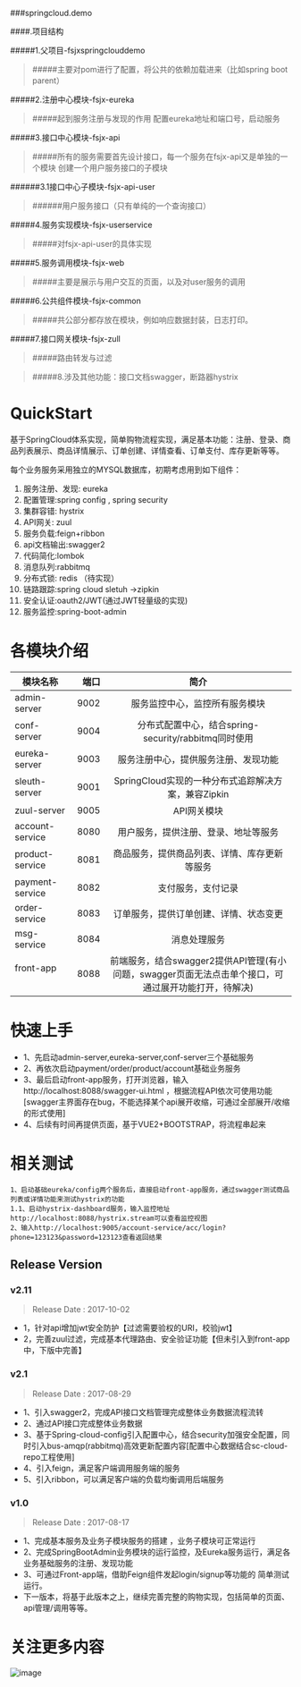 ###springcloud.demo

####.项目结构

#####1.父项目-fsjxspringclouddemo
>#####主要对pom进行了配置，将公共的依赖加载进来（比如spring boot parent）

#####2.注册中心模块-fsjx-eureka
>#####起到服务注册与发现的作用
配置eureka地址和端口号，启动服务

#####3.接口中心模块-fsjx-api
>#####所有的服务需要首先设计接口，每一个服务在fsjx-api又是单独的一个模块
创建一个用户服务接口的子模块

######3.1接口中心子模块-fsjx-api-user
>######用户服务接口（只有单纯的一个查询接口）

#####4.服务实现模块-fsjx-userservice
>#####对fsjx-api-user的具体实现

#####5.服务调用模块-fsjx-web
>#####主要是展示与用户交互的页面，以及对user服务的调用

#####6.公共组件模块-fsjx-common
>#####共公部分都存放在模块，例如响应数据封装，日志打印。

#####7.接口网关模块-fsjx-zull
>#####路由转发与过滤

>#####8.涉及其他功能：接口文档swagger，断路器hystrix





# QuickStart
基于SpringCloud体系实现，简单购物流程实现，满足基本功能：注册、登录、商品列表展示、商品详情展示、订单创建、详情查看、订单支付、库存更新等等。

每个业务服务采用独立的MYSQL数据库，初期考虑用到如下组件：
1. 服务注册、发现: eureka
2. 配置管理:spring config , spring security
3. 集群容错: hystrix
4. API网关: zuul
5. 服务负载:feign+ribbon
6. api文档输出:swagger2
7. 代码简化:lombok
8. 消息队列:rabbitmq
9. 分布式锁: redis （待实现）
10. 链路跟踪:spring cloud sletuh ->zipkin
11. 安全认证:oauth2/JWT(通过JWT轻量级的实现)
12. 服务监控:spring-boot-admin


# 各模块介绍

| 模块名称        | 端口   |  简介  |
| --------   | -----:  | :----:  |
| admin-server      | 9002   |   服务监控中心，监控所有服务模块    |
| conf-server        |   9004   |   分布式配置中心，结合spring-security/rabbitmq同时使用   |
| eureka-server        |    9003    |  服务注册中心，提供服务注册、发现功能  |
| sleuth-server        |    9001    |  SpringCloud实现的一种分布式追踪解决方案，兼容Zipkin  |
| zuul-server        |    9005    |  API网关模块  |
| account-service        |    8080    |  用户服务，提供注册、登录、地址等服务  |
| product-service       |    8081    |  商品服务，提供商品列表、详情、库存更新等服务  |
| payment-service    |    8082    |  支付服务，支付记录  |
| order-service        |    8083    |  订单服务，提供订单创建、详情、状态变更  |
| msg-service        |    8084    |  消息处理服务  |
| front-app        |    8088    |  前端服务，结合swagger2提供API管理(有小问题，swagger页面无法点击单个接口，可通过展开功能打开，待解决)  |


# 快速上手
- 1、先启动admin-server,eureka-server,conf-server三个基础服务
- 2、再依次启动payment/order/product/account基础业务服务
- 3、最后启动front-app服务，打开浏览器，输入http://localhost:8088/swagger-ui.html ，根据流程API依次可使用功能[swagger主界面存在bug，不能选择某个api展开收缩，可通过全部展开/收缩的形式使用]
- 4、后续有时间再提供页面，基于VUE2+BOOTSTRAP，将流程串起来

# 相关测试
	1、启动基础eureka/config两个服务后，直接启动front-app服务，通过swagger测试商品列表或详情功能来测试hystrix的功能
	1.1、启动hystrix-dashboard服务，输入监控地址http://localhost:8088/hystrix.stream可以查看监控视图
	2、输入http://localhost:9005/account-service/acc/login?phone=123123&password=123123查看返回结果

## Release Version
### v2.11

> Release Date : 2017-10-02
- 1，针对api增加jwt安全防护【过滤需要验权的URI，校验jwt】
- 2，完善zuul过滤，完成基本代理路由、安全验证功能【但未引入到front-app中，下版中完善】

### v2.1

> Release Date : 2017-08-29
- 1、引入swagger2，完成API接口文档管理完成整体业务数据流程流转
- 2、通过API接口完成整体业务数据
- 3、基于Spring-cloud-config引入配置中心，结合security加强安全配置，同时引入bus-amqp(rabbitmq)高效更新配置内容[配置中心数据结合sc-cloud-repo工程使用]
- 4、引入feign，满足客户端调用服务端的服务
- 5、引入ribbon，可以满足客户端的负载均衡调用后端服务

### v1.0

> Release Date : 2017-08-17
- 1、完成基本服务及业务子模块服务的搭建 ，业务子模块可正常运行
- 2、完成SpringBootAdmin业务模块的运行监控，及Eureka服务运行，满足各业务基础服务的注册、发现功能
- 3、可通过Front-app端，借助Feign组件发起login/signup等功能的 简单测试运行。
- 下一版本，将基于此版本之上，继续完善完整的购物实现，包括简单的页面、api管理/调用等等。


# 关注更多内容
![image](https://github.com/backkoms/simplemall/blob/develop/getqrcode.jpeg?raw=true)



       
     
      